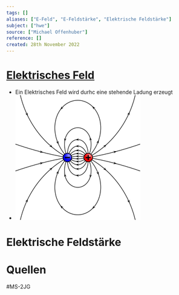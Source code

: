 ```yaml
---
tags: []
aliases: ["E-Feld", "E-Feldstärke", "Elektrische Feldstärke"]
subject: ["hwe"]
source: ["Michael Offenhuber"]
reference: []
created: 28th November 2022
---
```


# [Elektrisches Feld](https://de.wikipedia.org/wiki/Elektrisches_Feld)
- Ein Elektrisches Feld wird durhc eine stehende Ladung erzeugt
- ![e-field](hwe/assets/e-field.png)
# Elektrische Feldstärke


# Quellen
#MS-2JG
